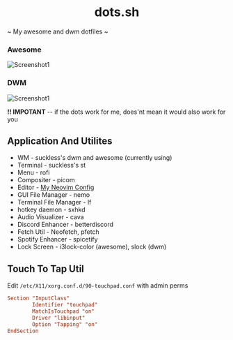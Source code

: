 <div align="center">

# dots.sh

</div>

~ My awesome and dwm dotfiles ~

### Awesome
![Screenshot1](https://raw.githubusercontent.com/dark-Jedi2108/dots.sh/main/.github/screenshots/awesome.png)

### DWM
![Screenshot1](https://raw.githubusercontent.com/dark-Jedi2108/dots.sh/main/.github/screenshots/dwm.png)


**!! IMPOTANT** -- if the dots work for me, does'nt mean it would also work for you

## Application And Utilites
+ WM - suckless's dwm and awesome (currently using)
+ Terminal - suckless's st
+ Menu - rofi
+ Compositer - picom
+ Editor - [My Neovim Config](https://github.com/dark-Jedi2108/nvide)
+ GUI File Manager - nemo
+ Terminal File Manager - lf
+ hotkey daemon - sxhkd
+ Audio Visualizer - cava
+ Discord Enhancer - betterdiscord
+ Fetch Util - Neofetch, pfetch
+ Spotify Enhancer - spicetify
+ Lock Screen - i3lock-color (awesome), slock (dwm)

## Touch To Tap Util

Edit `/etc/X11/xorg.conf.d/90-touchpad.conf` with admin perms

```conf
Section "InputClass"
        Identifier "touchpad"
        MatchIsTouchpad "on"
        Driver "libinput"
        Option "Tapping" "on"
EndSection
```

